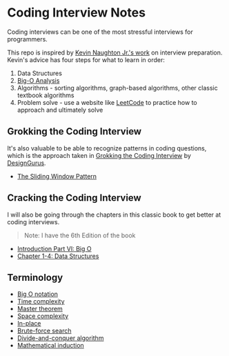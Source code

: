 # Coding Interview Notes

Coding interviews can be one of the most stressful interviews for programmers.

This repo is inspired by [Kevin Naughton Jr.'s work](https://github.com/kdn251/interviews) on interview preparation.
Kevin's advice has four steps for what to learn in order:

1. Data Structures
2. [Big-O Analysis](./big-o.md)
3. Algorithms - sorting algorithms, graph-based algorithms, other classic textbook algorithms
4. Problem solve - use a website like [LeetCode](https://leetcode.com/) to practice how to approach and ultimately solve

## Grokking the Coding Interview

It's also valuable to be able to recognize patterns in coding questions, which is
the approach taken in [Grokking the Coding Interview](https://www.educative.io/courses/grokking-the-coding-interview)
by [DesignGurus](https://www.designgurus.org/).

- [The Sliding Window Pattern](./sliding-window.md)

## Cracking the Coding Interview

I will also be going through the chapters in this classic book to get better at
coding interviews.

> Note: I have the 6th Edition of the book

- [Introduction Part VI: Big O](./big-o.md)
- [Chapter 1-4: Data Structures](./data-structures.md)

## Terminology

- [Big O notation](https://en.wikipedia.org/wiki/Big_O_notation)
- [Time complexity](https://en.wikipedia.org/wiki/Time_complexity)
- [Master theorem](https://en.wikipedia.org/wiki/Master_theorem_(analysis_of_algorithms))
- [Space complexity](https://en.wikipedia.org/wiki/Space_complexity)
- [In-place](https://en.wikipedia.org/wiki/In-place_algorithm)
- [Brute-force search](https://en.wikipedia.org/wiki/Brute-force_search)
- [Divide-and-conquer algorithm](https://en.wikipedia.org/wiki/Divide-and-conquer_algorithm)
- [Mathematical induction](https://en.wikipedia.org/wiki/Mathematical_induction)
